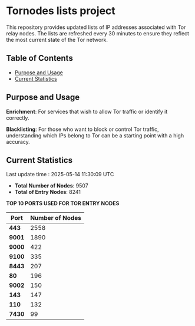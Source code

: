 # Tornodes lists project

This repository provides updated lists of IP addresses associated with Tor relay nodes. The lists are refreshed every 30 minutes to ensure they reflect the most current state of the Tor network.

## Table of Contents

- [Purpose and Usage](#purpose-and-usage)
- [Current Statistics](#current-statistics)


## Purpose and Usage

**Enrichment**: For services that wish to allow Tor traffic or identify it correctly.

**Blacklisting**: For those who want to block or control Tor traffic, understanding which IPs belong to Tor can be a starting point with a high accuracy.

## Current Statistics

Last update time : 2025-05-14 11:30:09 UTC

- **Total Number of Nodes**: 9507
- **Total of Entry Nodes**: 8241

**TOP 10 PORTS USED FOR TOR ENTRY NODES**

| **Port** | **Number of Nodes** |
|------|-----------------|
| **443**   | 2558  |
| **9001**   | 1890  |
| **9000**   | 422  |
| **9100**   | 335  |
| **8443**   | 207  |
| **80**   | 196  |
| **9002**   | 150  |
| **143**   | 147  |
| **110**   | 132  |
| **7430**   | 99  |

